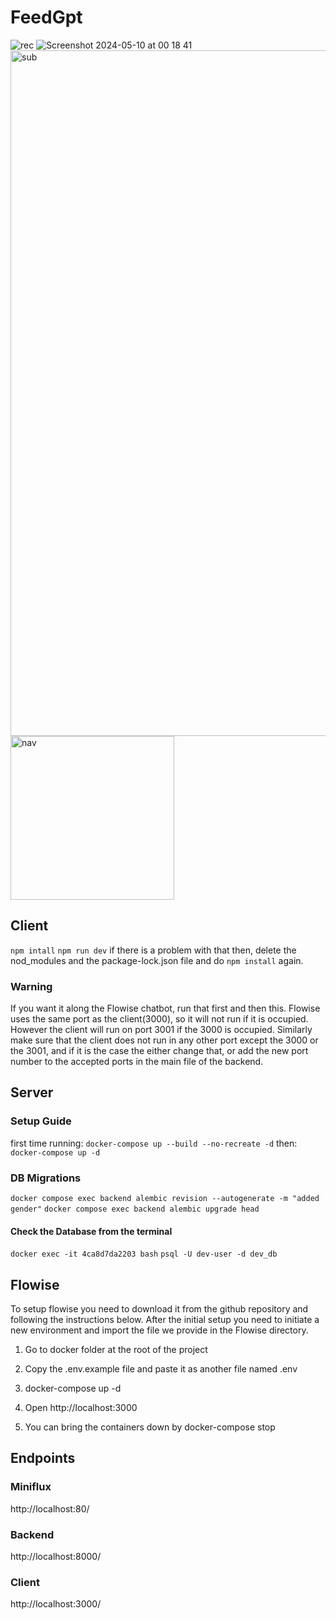 # FeedGpt
![rec](https://github.com/user-attachments/assets/476372f7-6463-4387-8668-69acf1da5564)
![Screenshot 2024-05-10 at 00 18 41](https://github.com/user-attachments/assets/bdaa637d-6d46-4ba4-8f78-d54baf58d4a7)
<img width="1097" alt="sub" src="https://github.com/user-attachments/assets/91cd3b24-2536-49b2-ab17-8d9d0f82315c">
<img width="262" alt="nav" src="https://github.com/user-attachments/assets/dd2c4c4b-d3a4-4f8c-b234-099d6fa454ba">


## Client
`npm intall`
`npm run dev`
if there is a problem with that then, delete the nod_modules and the package-lock.json file and do `npm install` again.

### Warning
If you want it along the Flowise chatbot, run that first and then this. Flowise uses the same port as the client(3000), 
so it will not run if it is occupied. However the client will run on port 3001 if the 3000 is occupied. Similarly make sure that 
the client does not run in any other port except the 3000 or the 3001, and if it is the case the either change that, or add the new port 
number to the accepted ports in the main file of the backend.

## Server
### Setup Guide
first time running: `docker-compose up --build --no-recreate -d`
then: `docker-compose up -d`

### DB Migrations
`docker compose exec backend alembic revision --autogenerate -m "added gender"`
`docker compose exec backend alembic upgrade head`
#### Check the Database from the terminal
`docker exec -it 4ca8d7da2203 bash`
`psql -U dev-user -d dev_db`

## Flowise
To setup flowise you need to download it from the github repository and following the instructions below. After the 
initial setup you need to initiate a new environment and import the file we provide in the Flowise directory.

1. Go to docker folder at the root of the project

2. Copy the .env.example file and paste it as another file named .env

3. docker-compose up -d

4. Open http://localhost:3000

5. You can bring the containers down by docker-compose stop
## Endpoints
### Miniflux
http://localhost:80/
### Backend 
http://localhost:8000/
### Client
http://localhost:3000/

